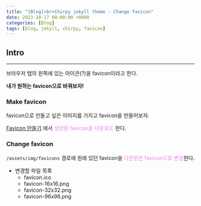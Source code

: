 ```yaml
---
title: "[Blog]<br>Chirpy jekyll theme - Change favicon"
date: 2023-10-17 00:00:00 +0900
categories: [Blog]
tags: [blog, jekyll, chirpy, favicon]
---
```


## Intro
---
브라우저 탭의 왼쪽에 있는 아이콘(?)을 favicon이라고 한다.

**내가 원하는 favicon으로 바꿔보자!**

### Make favicon
favicon으로 만들고 싶은 이미지를 가지고 favicon을 만들어보자.

[Favicon 만들기](https://www.favicon-generator.org/) 에서 <span style="color: violet;">생성된 favicon을 다운로드</span> 한다.

### Change favicon
`/assets/img/favicons` 경로에 원래 있던 favicon을 <span style="color: violet;">다운받은 favicon으로 변경</span>한다.
- 변경할 파일 목록
  - favicon.ico
  - favicon-16x16.png
  - favicon-32x32.png
  - favicon-96x96.png